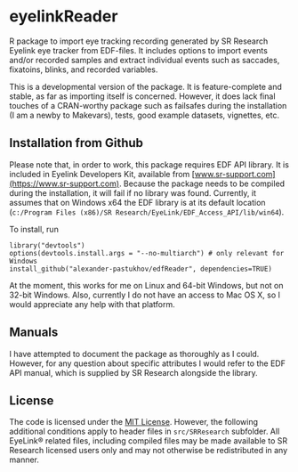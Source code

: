 # eyelinkReader

R package to import eye tracking recording generated by SR Research Eyelink eye tracker from  EDF-files. It includes options to import events and/or recorded samples and extract individual events such as saccades, fixatoins, blinks, and recorded variables.

This is a developmental version of the package. It is feature-complete and stable, as far as  importing itself is concerned. However, it does lack final touches of a CRAN-worthy package such as failsafes during the installation (I am a newby to Makevars), tests, good example datasets, vignettes, etc. 

## Installation from Github

Please note that, in order to work, this package requires EDF API library. It is included in Eyelink  Developers Kit, available from [www.sr-support.com](https://www.sr-support.com). Because the package needs to be compiled during the installation, it will fail if no library was found. Currently, it assumes that on Windows x64 the EDF library is at its default location (`c:/Program Files (x86)/SR Research/EyeLink/EDF_Access_API/lib/win64`).

To install, run
```
library("devtools")
options(devtools.install.args = "--no-multiarch") # only relevant for Windows 
install_github("alexander-pastukhov/edfReader", dependencies=TRUE)
```

At the moment, this works for me on Linux and 64-bit Windows, but not on 32-bit Windows. Also, currently I do not have an access to Mac OS X, so I would appreciate any help with that platform.

## Manuals

I have attempted to document the package as thoroughly as I could. However, for any question about specific attributes I would refer to the EDF API manual, which is supplied by SR Research alongside the library.

## License

The code is licensed under the [MIT License](http://www.opensource.org/licenses/mit-license.php). However, the following additional conditions apply to header files in `src/SRResearch` subfolder.  All EyeLink® related files, including compiled files may be made available to SR Research licensed users only and may not otherwise be redistributed in any manner.

